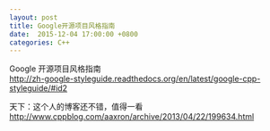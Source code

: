 ```yaml
---
layout: post
title: Google开源项目风格指南
date:  2015-12-04 17:00:00 +0800
categories: C++
---
```


Google 开源项目风格指南  
http://zh-google-styleguide.readthedocs.org/en/latest/google-cpp-styleguide/#id2

天下：这个人的博客还不错，值得一看  
http://www.cppblog.com/aaxron/archive/2013/04/22/199634.html